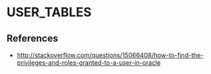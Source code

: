 # USER_TABLES

## References
* http://stackoverflow.com/questions/15066408/how-to-find-the-privileges-and-roles-granted-to-a-user-in-oracle
